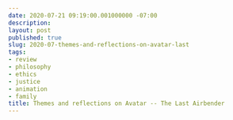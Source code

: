 ```yaml
---
date: 2020-07-21 09:19:00.001000000 -07:00
description:
layout: post
published: true
slug: 2020-07-themes-and-reflections-on-avatar-last
tags:
- review
- philosophy
- ethics
- justice
- animation
- family
title: Themes and reflections on Avatar -- The Last Airbender
---
```

